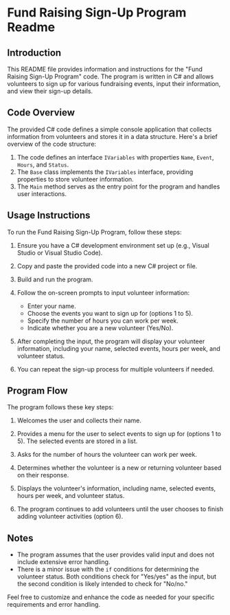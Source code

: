 # Fund Raising Sign-Up Program Readme

## Introduction
This README file provides information and instructions for the "Fund Raising Sign-Up Program" code. The program is written in C# and allows volunteers to sign up for various fundraising events, input their information, and view their sign-up details.

## Code Overview
The provided C# code defines a simple console application that collects information from volunteers and stores it in a data structure. Here's a brief overview of the code structure:

1. The code defines an interface `IVariables` with properties `Name`, `Event`, `Hours`, and `Status`.
2. The `Base` class implements the `IVariables` interface, providing properties to store volunteer information.
3. The `Main` method serves as the entry point for the program and handles user interactions.

## Usage Instructions
To run the Fund Raising Sign-Up Program, follow these steps:

1. Ensure you have a C# development environment set up (e.g., Visual Studio or Visual Studio Code).

2. Copy and paste the provided code into a new C# project or file.

3. Build and run the program.

4. Follow the on-screen prompts to input volunteer information:

   - Enter your name.
   - Choose the events you want to sign up for (options 1 to 5).
   - Specify the number of hours you can work per week.
   - Indicate whether you are a new volunteer (Yes/No).

5. After completing the input, the program will display your volunteer information, including your name, selected events, hours per week, and volunteer status.

6. You can repeat the sign-up process for multiple volunteers if needed.

## Program Flow
The program follows these key steps:

1. Welcomes the user and collects their name.

2. Provides a menu for the user to select events to sign up for (options 1 to 5). The selected events are stored in a list.

3. Asks for the number of hours the volunteer can work per week.

4. Determines whether the volunteer is a new or returning volunteer based on their response.

5. Displays the volunteer's information, including name, selected events, hours per week, and volunteer status.

6. The program continues to add volunteers until the user chooses to finish adding volunteer activities (option 6).

## Notes
- The program assumes that the user provides valid input and does not include extensive error handling.
- There is a minor issue with the `if` conditions for determining the volunteer status. Both conditions check for "Yes/yes" as the input, but the second condition is likely intended to check for "No/no."

Feel free to customize and enhance the code as needed for your specific requirements and error handling.
